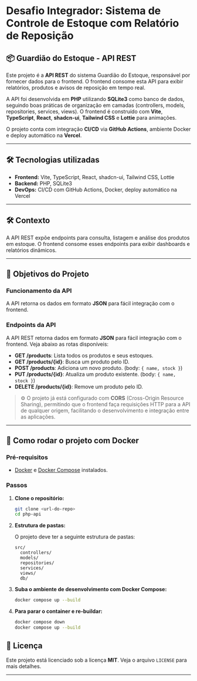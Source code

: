 # Desafio Integrador: Sistema de Controle de Estoque com Relatório de Reposição

## 📦 Guardião do Estoque - API REST

Este projeto é a **API REST** do sistema Guardião do Estoque, responsável por fornecer dados para o frontend. O frontend consome esta API para exibir relatórios, produtos e avisos de reposição em tempo real.

A API foi desenvolvida em **PHP** utilizando **SQLite3** como banco de dados, seguindo boas práticas de organização em camadas (controllers, models, repositories, services, views). O frontend é construído com **Vite**, **TypeScript**, **React**, **shadcn-ui**, **Tailwind CSS** e **Lottie** para animações.

O projeto conta com integração **CI/CD** via **GitHub Actions**, ambiente Docker e deploy automático na **Vercel**.

---

## 🛠️ Tecnologias utilizadas

- **Frontend:** Vite, TypeScript, React, shadcn-ui, Tailwind CSS, Lottie
- **Backend:** PHP, SQLite3
- **DevOps:** CI/CD com GitHub Actions, Docker, deploy automático na Vercel

---

## 🛠 Contexto

A API REST expõe endpoints para consulta, listagem e análise dos produtos em estoque. O frontend consome esses endpoints para exibir dashboards e relatórios dinâmicos.

---

## 🎯 Objetivos do Projeto

### Funcionamento da API

A API retorna os dados em formato **JSON** para fácil integração com o frontend.

### Endpoints da API

A API REST retorna dados em formato **JSON** para fácil integração com o frontend. Veja abaixo as rotas disponíveis:

- **GET /products**: Lista todos os produtos e seus estoques.
- **GET /products/{id}**: Busca um produto pelo ID.
- **POST /products**: Adiciona um novo produto. (body: `{ name, stock }`)
- **PUT /products/{id}**: Atualiza um produto existente. (body: `{ name, stock }`)
- **DELETE /products/{id}**: Remove um produto pelo ID.

> ⚙️ O projeto já está configurado com **CORS** (Cross-Origin Resource Sharing), permitindo que o frontend faça requisições HTTP para a API de qualquer origem, facilitando o desenvolvimento e integração entre as aplicações.

---

## 🚀 Como rodar o projeto com Docker

### Pré-requisitos

- [Docker](https://www.docker.com/) e [Docker Compose](https://docs.docker.com/compose/) instalados.

### Passos

1. **Clone o repositório:**
   ```sh
   git clone <url-do-repo>
   cd php-api
   ```

2. **Estrutura de pastas:**

   O projeto deve ter a seguinte estrutura de pastas:

   ```plaintext
   src/
     controllers/
     models/
     repositories/
     services/
     views/
     db/
   ```

3. **Suba o ambiente de desenvolvimento com Docker Compose:**

   ```sh
   docker compose up --build
   ```
3. **Para parar o container e re-buildar:**

   ```sh
   docker compose down
   docker compose up --build
   ```

## 📄 Licença

Este projeto está licenciado sob a licença **MIT**. Veja o arquivo `LICENSE` para mais detalhes.

---